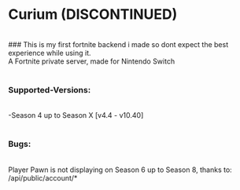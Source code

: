 # Curium (DISCONTINUED)
<br>
### This is my first fortnite backend i made so dont expect the best experience while using it.
<br>
A Fortnite private server, made for Nintendo Switch
<br><br>

### Supported-Versions:
<br>
-Season 4 up to Season X [v4.4 - v10.40]
<br>
<br>

### Bugs:
<br>
Player Pawn is not displaying on Season 6 up to Season 8, thanks to: /api/public/account/*

